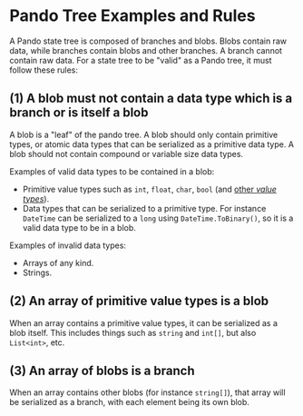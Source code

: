 # Pando Tree Examples and Rules

A Pando state tree is composed of branches and blobs. Blobs contain raw data, while branches contain blobs and other
branches. A branch cannot contain raw data. For a state tree to be "valid" as a Pando tree, it must follow these rules:

## (1) A blob must not contain a data type which is a branch or is itself a blob

A blob is a "leaf" of the pando tree. A blob should only contain primitive types, or atomic data types that can be
serialized as a primitive data type. A blob should not contain compound or variable size data types.

Examples of valid data types to be contained in a blob:

- Primitive value types such as `int`, `float`, `char`, `bool` (and [other *value
  types*](https://docs.microsoft.com/en-us/dotnet/csharp/language-reference/builtin-types/built-in-types)).
- Data types that can be serialized to a primitive type. For instance `DateTime` can be serialized to a `long`
  using `DateTime.ToBinary()`, so it is a valid data type to be in a blob.

Examples of invalid data types:

- Arrays of any kind.
- Strings.

## (2) An array of primitive value types is a blob

When an array contains a primitive value types, it can be serialized as a blob itself. This includes things such
as `string` and `int[]`, but also `List<int>`, etc.

## (3) An array of blobs is a branch

When an array contains other blobs (for instance `string[]`), that array will be serialized as a branch, with each
element being its own blob.
